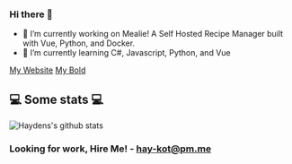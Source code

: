 ### Hi there 👋

- 🔭 I’m currently working on Mealie! A Self Hosted Recipe Manager built with Vue, Python, and Docker. 
- 🌱 I’m currently learning  C#, Javascript, Python, and Vue

[My Website](https://hay-kot.dev/)
[My Bold](https://hay-kot.dev/blog)


<h2>💻 Some stats 💻</h2>

![Haydens's github stats](https://github-readme-stats.vercel.app/api?username=hay-kot&show_icons=true&title_color=fff&icon_color=79ff97&text_color=9f9f9f&bg_color=151515)


### Looking for work, Hire Me!  - <hay-kot@pm.me>

<!--
**hay-kot/hay-kot** is a ✨ _special_ ✨ repository because its `README.md` (this file) appears on your GitHub profile.

Here are some ideas to get you started:

- 🔭 I’m currently working on ...
- 🌱 I’m currently learning ...
- 👯 I’m looking to collaborate on ...
- 🤔 I’m looking for help with ...
- 💬 Ask me about ...

- 😄 Pronouns: ...
- ⚡ Fun fact: ...
-->
